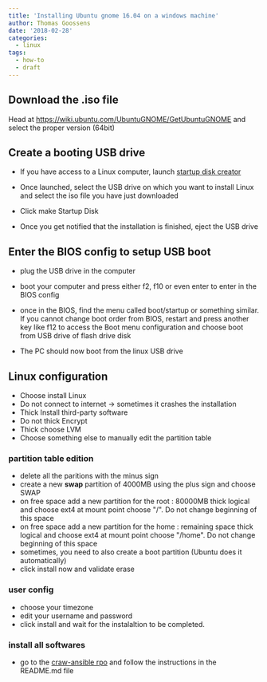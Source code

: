 ```yaml
---
title: 'Installing Ubuntu gnome 16.04 on a windows machine'
author: Thomas Goossens
date: '2018-02-28'
categories:
  - linux
tags:
  - how-to
  - draft
---
```


## Download the .iso file 

Head at https://wiki.ubuntu.com/UbuntuGNOME/GetUbuntuGNOME and select the proper version (64bit)

## Create a booting USB drive

* If you have access to a Linux computer, launch [startup disk creator](https://en.wikipedia.org/wiki/Startup_Disk_Creator)

* Once launched, select the USB drive on which you want to install Linux and select the iso file you have just downloaded

* Click make Startup Disk

* Once you get notified that the installation is finished, eject the USB drive

## Enter the BIOS config to setup USB boot

* plug the USB drive in the computer

* boot your computer and press either f2, f10 or even enter to enter in the BIOS config

* once in the BIOS, find the menu called boot/startup or something similar. If you cannot change boot order from BIOS, restart and press another key like f12 to access the Boot menu configuration and choose boot from USB drive of flash drive disk

* The PC should now boot from the linux USB drive

## Linux configuration

* Choose install Linux
* Do not connect to internet -> sometimes it crashes the installation
* Thick Install third-party software
* Do not thick Encrypt
* Thick choose LVM
* Choose something else to manually edit the partition table

### partition table edition

* delete all the paritions with the minus sign
* create a new __swap__ partition of 4000MB using the plus sign and choose SWAP
* on free space add a new partition for the root : 80000MB thick logical and choose ext4 at mount point choose "/". Do not change beginning of this space
* on free space add a new partition for the home : remaining space thick logical and choose ext4 at mount point choose "/home". Do not change beginning of this space
* sometimes, you need to also create a boot partition (Ubuntu does it automatically)
* click install now and validate erase

### user config
* choose your timezone
* edit your username and password
* click install and wait for the instalaltion to be completed.

### install all softwares

* go to the [craw-ansible rpo](https://framagit.org/agromet-apps/craw-ansible) and follow the instructions in the README.md file




